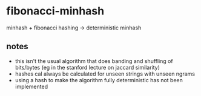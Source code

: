 # fibonacci-minhash
minhash + fibonacci hashing -> deterministic minhash


## notes
- this isn't the usual algorithm that does banding and shuffling of bits/bytes (eg in the stanford lecture on jaccard similarity)
- hashes cal always be calculated for unseen strings with unseen ngrams
- using a hash to make the algorithm fully deterministic has not been implemented